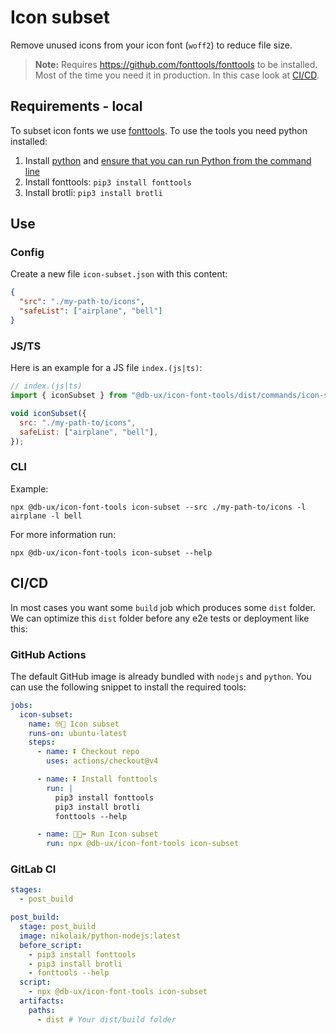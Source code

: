 # Icon subset

Remove unused icons from your icon font (`woff2`) to reduce file size.

> **Note:** Requires https://github.com/fonttools/fonttools to be installed. Most of the time you need it in production. In this case look at [CI/CD](#cicd).

## Requirements - local

To subset icon fonts we use [fonttools](https://github.com/fonttools/fonttools). To use the tools you need python installed:

1. Install [python](https://docs.python-guide.org/starting/installation/#installation) and [ensure that you can run Python from the command line](https://packaging.python.org/en/latest/tutorials/installing-packages/#ensure-you-can-run-python-from-the-command-line)
2. Install fonttools: `pip3 install fonttools`
3. Install brotli: `pip3 install brotli`

## Use

### Config

Create a new file `icon-subset.json` with this content:

```json
{
  "src": "./my-path-to/icons",
  "safeList": ["airplane", "bell"]
}
```

### JS/TS

Here is an example for a JS file `index.(js|ts)`:

```js
// index.(js|ts)
import { iconSubset } from "@db-ux/icon-font-tools/dist/commands/icon-subset";

void iconSubset({
  src: "./my-path-to/icons",
  safeList: ["airplane", "bell"],
});
```

### CLI

Example:

```shell
npx @db-ux/icon-font-tools icon-subset --src ./my-path-to/icons -l airplane -l bell
```

For more information run:

```shell
npx @db-ux/icon-font-tools icon-subset --help
```

## CI/CD

In most cases you want some `build` job which produces some `dist` folder. We can optimize this `dist` folder before any e2e tests or deployment like this:

### GitHub Actions

The default GitHub image is already bundled with `nodejs` and `python`. You can use the following snippet to install the required tools:

```yaml
jobs:
  icon-subset:
    name: 🤓🔪 Icon subset
    runs-on: ubuntu-latest
    steps:
      - name: ⏬ Checkout repo
        uses: actions/checkout@v4

      - name: ⏬ Install fonttools
        run: |
          pip3 install fonttools
          pip3 install brotli
          fonttools --help

      - name: 🏃🏃‍➡️ Run Icon subset
        run: npx @db-ux/icon-font-tools icon-subset
```

### GitLab CI

```yaml
stages:
  - post_build

post_build:
  stage: post_build
  image: nikolaik/python-nodejs:latest
  before_script:
    - pip3 install fonttools
    - pip3 install brotli
    - fonttools --help
  script:
    - npx @db-ux/icon-font-tools icon-subset
  artifacts:
    paths:
      - dist # Your dist/build folder
```
